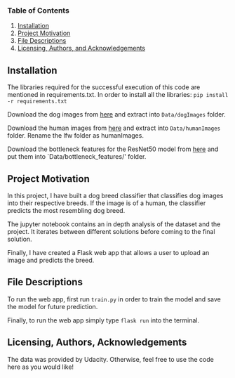 
### Table of Contents

1. [Installation](#installation)
2. [Project Motivation](#motivation)
3. [File Descriptions](#files)
4. [Licensing, Authors, and Acknowledgements](#licensing)

## Installation <a name="installation"></a>

The libraries required for the successful execution of this code are mentioned in requirements.txt. In order to install all the libraries:
`pip install -r requirements.txt`

Download the dog images from [here](https://s3-us-west-1.amazonaws.com/udacity-aind/dog-project/dogImages.zip) and extract into `Data/dogImages` folder.

Download the human images from [here](https://s3-us-west-1.amazonaws.com/udacity-aind/dog-project/lfw.zip) and extract into `Data/humanImages` folder. Rename the lfw folder as humanImages.

Download the bottleneck features for the ResNet50 model from [here](https://s3-us-west-1.amazonaws.com/udacity-aind/dog-project/DogResnet50Data.npz) and put them into `Data/bottleneck_features/' folder.

## Project Motivation<a name="motivation"></a>


In this project, I have built a dog breed classifier that classifies dog images into their respective breeds. If the image is of a human, the classifier predicts the most resembling dog breed.

The jupyter notebook contains an in depth analysis of the dataset and the project. It iterates between different solutions before coming to the final solution.

Finally, I have created a Flask web app that allows a user to upload an image and predicts the breed.




## File Descriptions <a name="files"></a>

To run the web app, first run `train.py` in order to train the model and save the model for future prediction.

Finally, to run the web app simply type `flask run` into the terminal.

## Licensing, Authors, Acknowledgements<a name="licensing"></a>

The data was provided by Udacity. Otherwise, feel free to use the code here as you would like! 



